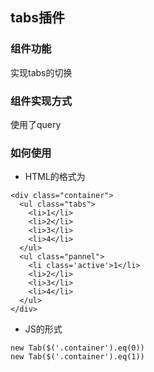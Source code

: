## tabs插件

### 组件功能
实现tabs的切换
### 组件实现方式
使用了query
### 如何使用
- HTML的格式为
```
<div class="container">
  <ul class="tabs">
    <li>1</li>
    <li>2</li>
    <li>3</li>
    <li>4</li>
  </ul>
  <ul class="pannel">
    <li class='active'>1</li>
    <li>2</li>
    <li>3</li>
    <li>4</li>
  </ul>
</div>
```

- JS的形式
```
new Tab($('.container').eq(0))
new Tab($('.container').eq(1))
```
